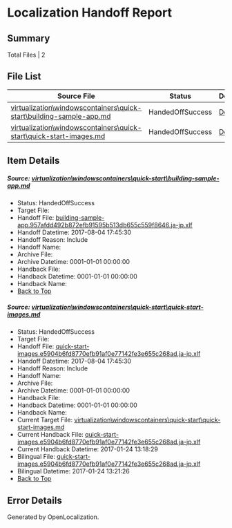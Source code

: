 # <a name='report-top'></a> Localization Handoff Report

## Summary
 Total Files | 2

## File List
 Source File | Status | Details 
 ----------- | ------ | ------- 
 [virtualization\windowscontainers\quick-start\building-sample-app.md](https://github.com/Microsoft/Virtualization-Documentation-Private/blob/4f5b9f70804bf6282af8bef603cc343c524c3102/virtualization/windowscontainers/quick-start/building-sample-app.md) | HandedOffSuccess | [Details](#2ba3e6409fc60022a55d21c187bfcaefd962908b350)
 [virtualization\windowscontainers\quick-start\quick-start-images.md](https://github.com/Microsoft/Virtualization-Documentation-Private/blob/4f5b9f70804bf6282af8bef603cc343c524c3102/virtualization/windowscontainers/quick-start/quick-start-images.md) | HandedOffSuccess | [Details](#0d247989294de59ed599aba3ab982cac772efcf6394)

## Item Details
##### <a name='2ba3e6409fc60022a55d21c187bfcaefd962908b350'></a> Source: [virtualization\windowscontainers\quick-start\building-sample-app.md](https://github.com/Microsoft/Virtualization-Documentation-Private/blob/4f5b9f70804bf6282af8bef603cc343c524c3102/virtualization/windowscontainers/quick-start/building-sample-app.md)
* Status: HandedOffSuccess
* Target File: 
* Handoff File: [building-sample-app.957afdd492b872efb91595b513db655c559f8646.ja-jp.xlf](https://github.com/MicrosoftDocs/Virtualization-Documentation-Private.handoff/blob/fda7d95a8fe91b9ce4207d11e643dee7c15894a5/ol-handoff/MicrosoftDocs/Virtualization-Documentation-Private.ja-jp/live/building-sample-app.957afdd492b872efb91595b513db655c559f8646.ja-jp.xlf)
* Handoff Datetime: 2017-08-04 17:45:30
* Handoff Reason: Include
* Handoff Name: 
* Archive File: 
* Archive Datetime: 0001-01-01 00:00:00
* Handback File: 
* Handback Datetime: 0001-01-01 00:00:00
* Handback Name: 
* [Back to Top](#report-top)

##### <a name='0d247989294de59ed599aba3ab982cac772efcf6394'></a> Source: [virtualization\windowscontainers\quick-start\quick-start-images.md](https://github.com/Microsoft/Virtualization-Documentation-Private/blob/4f5b9f70804bf6282af8bef603cc343c524c3102/virtualization/windowscontainers/quick-start/quick-start-images.md)
* Status: HandedOffSuccess
* Target File: 
* Handoff File: [quick-start-images.e5904b6fd8770efb91af0e77142fe3e655c268ad.ja-jp.xlf](https://github.com/MicrosoftDocs/Virtualization-Documentation-Private.handoff/blob/fda7d95a8fe91b9ce4207d11e643dee7c15894a5/ol-handoff/MicrosoftDocs/Virtualization-Documentation-Private.ja-jp/live/quick-start-images.e5904b6fd8770efb91af0e77142fe3e655c268ad.ja-jp.xlf)
* Handoff Datetime: 2017-08-04 17:45:30
* Handoff Reason: Include
* Handoff Name: 
* Archive File: 
* Archive Datetime: 0001-01-01 00:00:00
* Handback File: 
* Handback Datetime: 0001-01-01 00:00:00
* Handback Name: 
* Current Target File: [virtualization\windowscontainers\quick-start\quick-start-images.md](https://github.com/MicrosoftDocs/Virtualization-Documentation-Private.ja-jp/blob/1e3bd54d4b6fd9d049c406af9f4cd6a45f42dda7/virtualization/windowscontainers/quick-start/quick-start-images.md)
* Current Handback File: [quick-start-images.e5904b6fd8770efb91af0e77142fe3e655c268ad.ja-jp.xlf](https://github.com/MicrosoftDocs/Virtualization-Documentation-Private.handback/blob/8063c3e1030aaad7d80115fac104c95cc716dbfd/ol-handback/Microsoft/Virtualization-Documentation-Private.ja-jp/live/quick-start-images.e5904b6fd8770efb91af0e77142fe3e655c268ad.ja-jp.xlf)
* Current Handback Datetime: 2017-01-24 13:18:29
* Bilingual File: [quick-start-images.e5904b6fd8770efb91af0e77142fe3e655c268ad.ja-jp.xlf](https://github.com/MicrosoftDocs/Virtualization-Documentation-Private.handback/blob/8063c3e1030aaad7d80115fac104c95cc716dbfd/ol-handback/Microsoft/Virtualization-Documentation-Private.ja-jp/live/quick-start-images.e5904b6fd8770efb91af0e77142fe3e655c268ad.ja-jp.xlf)
* Bilingual Datetime: 2017-01-24 13:21:26
* [Back to Top](#report-top)


## Error Details

Generated by OpenLocalization.
